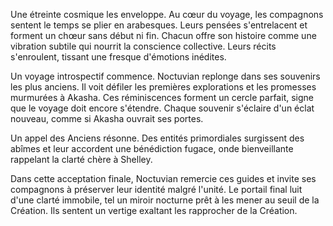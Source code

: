 Une étreinte cosmique les enveloppe.
Au cœur du voyage, les compagnons sentent le temps se plier en arabesques.
Leurs pensées s'entrelacent et forment un chœur sans début ni fin.
Chacun offre son histoire comme une vibration subtile qui nourrit la conscience collective.
Leurs récits s'enroulent, tissant une fresque d'émotions inédites.

Un voyage introspectif commence.
Noctuvian replonge dans ses souvenirs les plus anciens.
Il voit défiler les premières explorations et les promesses murmurées à Akasha.
Ces réminiscences forment un cercle parfait, signe que le voyage doit encore s'étendre.
Chaque souvenir s'éclaire d'un éclat nouveau, comme si Akasha ouvrait ses portes.

Un appel des Anciens résonne.
Des entités primordiales surgissent des abîmes et leur accordent une bénédiction fugace, onde bienveillante rappelant la clarté chère à Shelley.

Dans cette acceptation finale,
Noctuvian remercie ces guides et invite ses compagnons à préserver leur identité malgré l'unité.
Le portail final luit d'une clarté immobile, tel un miroir nocturne prêt à les mener au seuil de la Création.
Ils sentent un vertige exaltant les rapprocher de la Création.
